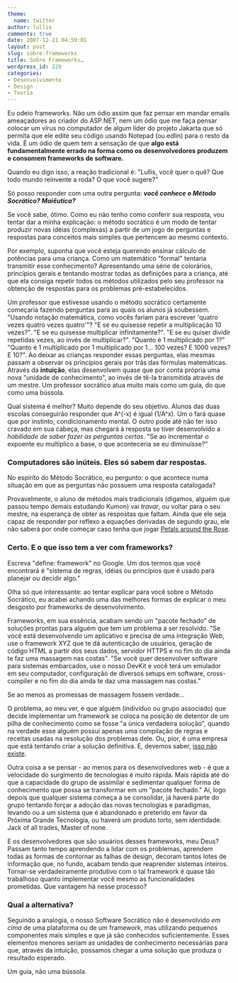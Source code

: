 ```yaml
---
theme:
  name: twitter
author: lullis
comments: true
date: 2007-12-21 04:59:01
layout: post
slug: sobre-frameworks
title: Sobre Frameworks…
wordpress_id: 229
categories:
- Desenvolvimento
- Design
- Teoria
---
```


Eu odeio frameworks. Não um ódio assim que faz pensar em mandar emails ameaçadores ao criador do ASP.NET, nem um ódio que me faça pensar colocar um vírus no computador de algum líder do projeto Jakarta que só permita que ele edite seu código usando Notepad (ou edlin) para o resto da vida. É um ódio de quem tem a sensação de que **algo está fundamentalmente errado na forma como os desenvolvedores produzem e consomem frameworks de software.**

Quando eu digo isso, a reação tradicional é: "Lullis, você quer o quê? Que todo mundo reinvente a roda? O que você sugere?"

Só posso responder com uma outra pergunta: **_você conhece o Método Socrático? Maiêutica?_**

Se você sabe, ótimo. Como eu não tenho como conferir sua resposta, vou tentar dar a minha explicação: o método socrático é um modo de tentar produzir novas idéias (complexas) a partir de um jogo de perguntas e respostas para conceitos mais simples que pertencem ao mesmo contexto.

Por exemplo, suponha que você esteja querendo ensinar cálculo de potências para uma criança. Como um matemático "formal" tentaria transmitir esse conhecimento? Apresentando uma série de colorários, princípios gerais e tentando mostrar todas as definições para a criança, até que ela consiga repetir todos os métodos utilizados pelo seu professor na obtenção de respostas para os problemas pré-estabelecidos.

Um professor que estivesse usando o método socrático certamente começaria fazendo perguntas para as quais os alunos já soubessem. "Usando notação matemática, como vocês fariam para escrever 'quatro vezes quatro vezes quatro'"? "E se eu quisesse repetir a multiplicação 10 vezes?". "E se eu quisesse multiplicar infinitamente?". "E se eu quiser dividir repetidas vezes, ao invés de multiplicar?". "Quanto é 1 multiplicado por 1?" "Quanto é 1 multiplicado por 1 multiplicado por 1... 100 vezes? E 1000 vezes? E 10?". Ao deixar as crianças responder essas perguntas, elas mesmas passam a observar os princípios gerais por trás das fórmulas
matemáticas. Através da **intuição**, elas desenvolvem quase que por conta própria uma nova "unidade de conhecimento", ao invés de tê-la transmitida através de um mestre. Um professor socrático atua muito mais como um guia, do que como uma bússola.

Qual sistema é melhor? Muito depende do seu objetivo. Alunos das duas escolas conseguirão responder que A^(-x) é igual (1/A^x). Um o fará quase que por instinto, condicionamento mental. O outro pode até não ter isso cravado em sua cabeça, mas chegará à resposta se tiver desenvolvido a _habilidade de saber fazer as perguntas certas_. "Se ao incrementar o expoente eu multiplico a base, o que aconteceria se eu diminuísse?"


### Computadores são inúteis. Eles só sabem dar respostas.


No espiríto do Método Socrático, eu pergunto: o que acontece numa situação em que as perguntas não possuem uma resposta catalogada?

Provavelmente, o aluno de métodos mais tradicionais (digamos, alguém que passou tempo demais estudando Kumon) vai _travar_, ou voltar para o seu mestre, na esperança de obter as respostas que faltam. Ainda que ele seja capaz de responder por reflexo a equações derivadas de segundo grau, ele não saberá por onde começar caso tenha que jogar [Petals around the Rose](http://www.borrett.id.au/computing/petals-bg.htm).


### Certo. E o que isso tem a ver com frameworks?


Escreva "define: framework" no Google. Um dos termos que você encontrará é "sistema de regras, idéias ou princípios que é usado para planejar ou decidir algo."

Olha só que interessante: ao tentar explicar para você sobre o Método Socrático, eu acabei achando uma das melhores formas de explicar o meu desgosto por frameworks de desenvolvimento.

Frameworks, em sua essência, acabam sendo um "pacote fechado" de soluções prontas para alguém que tem um problema a ser resolvido. "Se você está desenvolvendo um aplicativo e precisa de uma integração Web, use o framework XYZ que te dá autenticação de usuários, geração de código HTML a partir dos seus dados, servidor HTTPS e no fim do dia ainda te faz uma massagem nas costas". "Se você quer desenvolver software para sistemas embarcados, use o nosso DevKit e você terá um emulador em seu computador, configuração de diversos setups em software, cross-compiler e no fim do dia ainda te daz uma massagem nas costas."

Se ao menos as promessas de massagem fossem verdade...

O problema, ao meu ver, é que alguém (indivíduo ou grupo associado) que decide implementar um framework se coloca na posição de detentor de um pilha de conhecimento como se fosse "a única verdadeira solução", quando na verdade esse alguém possui apenas uma compilação de regras e receitas usadas na resolução dos problemas dele. Ou, pior, é uma empresa que está tentando criar a solução definitiva. E, devemos saber, [isso
não existe](http://en.wikipedia.org/wiki/No_Silver_Bullet).

Outra coisa a se pensar - ao menos para os desenvolvedores web - é que a velocidade do surgimento de tecnologias é muito rápida. Mais rápida até do que a capacidade do grupo de assimilar e sedimentar qualquer forma de conhecimento que possa se transformar em um "pacote fechado." Aí, logo depois que qualquer sistema começa a se consolidar, já haverá parte do grupo tentando forçar a adoção das novas tecnologias e paradigmas, levando ou a um sistema que é abandonado e preterido em favor da Próxima Grande Tecnologia, ou haverá um produto torto, sem identidade. Jack of all trades, Master of none.

E os desenvolvedores que são usuários desses frameworks, meu Deus?  Passam tanto tempo aprendendo a lidar com os problemas, aprendem todas as formas de contornar as falhas de design, decoram tantos lotes de informação que, no fundo, acabam tendo que reaprender sistemas inteiros. Tornar-se verdadeiramente produtivo com o tal framework é quase tão trabalhoso quanto implementar você mesmo as funcionalidades prometidas. Que vantagem há nesse processo?


### Qual a alternativa?


Seguindo a analogia, o nosso Software Socrático não é desenvolvido _em cima_ de uma plataforma ou de um framework, mas utilizando pequenos componentes mais simples e que já são conhecidos suficientemente. Esses elementos menores seriam as unidades de conhecimento necessárias para que, através da intuição, possamos chegar a uma solução que produza o resultado esperado.

Um guia, não uma bússola.

